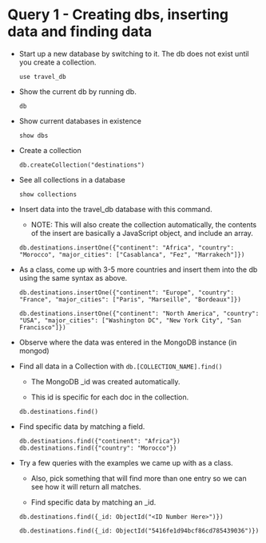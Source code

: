 # Query 1 - Creating dbs, inserting data and finding data

* Start up a new database by switching to it. The db does not exist until you create a collection.

  ```shell
  use travel_db
  ```

* Show the current db by running db.

  ```shell
  db
  ```

* Show current databases in existence

  ```shell
  show dbs
  ```

* Create a collection

  ```shell
  db.createCollection("destinations")
  ```

* See all collections in a database

  ```shell
  show collections
  ```

* Insert data into the travel_db database with this command.

    * NOTE: This will also create the collection automatically, the contents of the insert are basically a JavaScript object, and include an array.

  ```shell
  db.destinations.insertOne({"continent": "Africa", "country": "Morocco", "major_cities": ["Casablanca", "Fez", "Marrakech"]})
  ```

* As a class, come up with 3-5 more countries and insert them into the db using the same syntax as above.

  ```shell
  db.destinations.insertOne({"continent": "Europe", "country": "France", "major_cities": ["Paris", "Marseille", "Bordeaux"]})

  db.destinations.insertOne({"continent": "North America", "country": "USA", "major_cities": ["Washington DC", "New York City", "San Francisco"]})
  ```

* Observe where the data was entered in the MongoDB instance (in mongod)

* Find all data in a Collection with `db.[COLLECTION_NAME].find()`

    * The MongoDB \_id was created automatically.

    * This id is specific for each doc in the collection.

    ```shell
    db.destinations.find()
    ```

* Find specific data by matching a field.

  ```shell
  db.destinations.find({"continent": "Africa"})
  db.destinations.find({"country": "Morocco"})
  ```

* Try a few queries with the examples we came up with as a class.

    * Also, pick something that will find more than one entry so we can see how it will return all matches.

    * Find specific data by matching an \_id.

    ```shell
    db.destinations.find({_id: ObjectId("<ID Number Here>")})

    db.destinations.find({_id: ObjectId("5416fe1d94bcf86cd785439036")})
    ```
